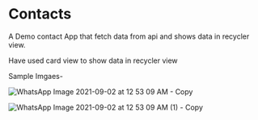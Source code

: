 
# Contacts
A Demo contact App that fetch data from api and shows data in recycler view.

Have used card view to show data in recycler view

Sample Imgaes-

![WhatsApp Image 2021-09-02 at 12 53 09 AM - Copy](https://user-images.githubusercontent.com/62156095/131732294-fd6983ae-42c1-4c72-84d7-1483beef1c47.jpeg)


![WhatsApp Image 2021-09-02 at 12 53 09 AM (1) - Copy](https://user-images.githubusercontent.com/62156095/131732305-9ed7a7d3-7ac0-4f78-8eaa-fbd3d70cbdb7.jpeg)
